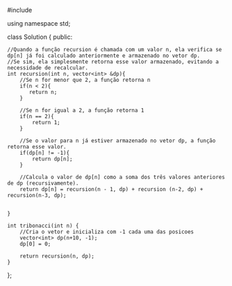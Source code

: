 #include <vector>

using namespace std;

class Solution {
public:

    //Quando a função recursion é chamada com um valor n, ela verifica se dp[n] já foi calculado anteriormente e armazenado no vetor dp. 
    //Se sim, ela simplesmente retorna esse valor armazenado, evitando a necessidade de recalcular.
    int recursion(int n, vector<int> &dp){
        //Se n for menor que 2, a função retorna n
        if(n < 2){
           return n;
        }

        //Se n for igual a 2, a função retorna 1
        if(n == 2){
            return 1;         
        }

        //Se o valor para n já estiver armazenado no vetor dp, a função retorna esse valor.
        if(dp[n] != -1){
            return dp[n];
        }

        //Calcula o valor de dp[n] como a soma dos três valores anteriores de dp (recursivamente).
        return dp[n] = recursion(n - 1, dp) + recursion (n-2, dp) + recursion(n-3, dp);


    }

    int tribonacci(int n) {
        //Cria o vetor e inicializa com -1 cada uma das posicoes
        vector<int> dp(n+10, -1); 
        dp[0] = 0;

        return recursion(n, dp);
    }
};